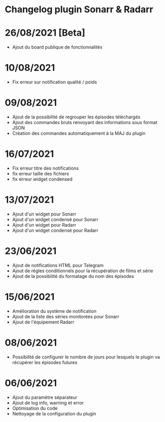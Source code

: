 # Changelog plugin Sonarr & Radarr


# 26/08/2021 [Beta]

- Ajout du board publique de fonctionnalités

# 10/08/2021

- Fix erreur sur notification qualité / poids

# 09/08/2021

- Ajout de la possibilité de regrouper les épisodes téléchargés
- Ajout des commandes bruts renvoyant des informations sous format JSON
- Création des commandes automatiquement à la MAJ du plugin

# 16/07/2021

- Fix erreur titre des notifications
- fix erreur taille des fichiers
- fix erreur widget condensed

# 13/07/2021

- Ajout d'un widget pour Sonarr
- Ajout d'un widget condensé pour Sonarr
- Ajout d'un widget pour Radarr
- Ajout d'un widget condensé pour Radarr

# 23/06/2021

- Ajout de notifications HTML pour Telegram
- Ajout de règles conditionnels pour la récupération de films et série
- Ajout de la possibilité du formatage du nom des épisodes

# 15/06/2021

- Amélioration du système de notification
- Ajout de la liste des séries monitorées pour Sonarr
- Ajout de l'équipement Radarr

# 08/06/2021

- Possibilité de configurer le nombre de jours pour lesquels le plugin va récupérer les épisodes futures

# 06/06/2021

- Ajout du paramètre séparateur
- Ajout de log info, warning et error
- Optimisation du code
- Nettoyage de la configuration du plugin


